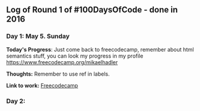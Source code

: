 
## Log of Round 1 of #100DaysOfCode - done in 2016

### Day 1: May 5. Sunday

**Today's Progress**: Just come back to freecodecamp, remember about html semantics stuff, you can look my progress in my profile https://www.freecodecamp.org/mikaelhadler

**Thoughts:** Remember to use ref in labels.

**Link to work:** [Freecodecamp](https://www.freecodecamp.org/mikaelhadler)

### Day 2: 
